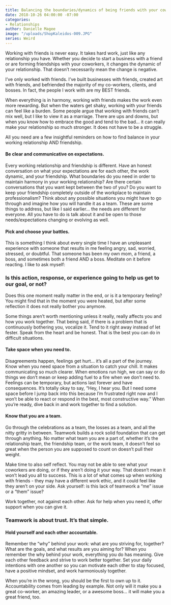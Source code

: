 ```yaml
---
title: Balancing the boundaries/dynamics of being friends with your coworkers/employer/employee
date: 2018-10-26 04:00:00 -07:00
categories:
- Relationships
author: Danielle Magee
image: "/uploads/ShopKaleidos-009.JPG"
series: Weird
---
```


Working with friends is never easy. It takes hard work, just like any relationship you have. Whether you decide to start a business with a friend or are forming friendships with your coworkers, it changes the dynamic of your relationship. That doesn’t necessarily mean the change is negative.

I’ve only worked with friends. I’ve built businesses with friends, created art with friends, and befriended the majority of my co-workers, clients, and bosses. In fact, the people I work with are my BEST friends. 

When everything is in harmony, working with friends makes the work even more rewarding. But when the waters get shaky, working with your friends can feel like a burden. Some people argue that working with friends can’t mix well, but I like to view it as a marriage. There are ups and downs, but when you know how to embrace the good and tend to the bad... it can really make your relationship so much stronger. It does not have to be a struggle. 

All you need are a few insightful reminders on how to find balance in your working relationship AND friendship.

#### Be clear and communicative on expectations.

Every working relationship and friendship is different. Have an honest conversation on what your expectations are for each other, the work dynamic, and your friendship. What boundaries do you need in order to maintain harmony in your working relationship? Are there certain conversations that you want kept between the two of you? Do you want to keep your friendship completely outside of the workplace to maintain professionalism? Think about any possible situations you might have to go through and imagine how you will handle it as a team. These are some things to address, but like I said earlier... the needs are different for everyone. All you have to do is talk about it and be open to those needs/expectations changing or evolving as well.

#### Pick and choose your battles.

This is something I think about every single time I have an unpleasant experience with someone that results in me feeling angry, sad, worried, stressed, or doubtful. That someone has been my own mom, a friend, a boss, and sometimes both a friend AND a boss. Meditate on it before reacting. I like to ask myself: 

### Is this action, response, or experience going to help us get to our goal, or not? 

Does this one moment really matter in the end, or is it a temporary feeling? You might find that in the moment you were heated, but after some reflection it does not really bother you anymore.  

Some things aren’t worth mentioning unless it really, really affects you and how you work together. That being said, if there is a problem that is continuously bothering you, vocalize it. Tend to it right away instead of let fester. Speak from the heart and be honest. That is the best you can do in difficult situations. 

#### Take space when you need to.

Disagreements happen, feelings get hurt... it’s all a part of the journey. Know when you need space from a situation to catch your chill. It makes communicating so much clearer. When emotions run high, we can say or do things we don’t mean or keep adding fuel to a fire when we don’t need to. Feelings can be temporary, but actions last forever and have consequences. It’s totally okay to say, “Hey, I hear you. But I need some space before I jump back into this because I’m frustrated right now and I won’t be able to react or respond in the best, most constructive way.” When you’re ready, dive back in and work together to find a solution.

#### Know that you are a team.

Go through the celebrations as a team, the losses as a team, and all the nitty gritty in between. Teamwork builds a rock solid foundation that can get through anything. No matter what team you are a part of, whether it’s the relationship team, the friendship team, or the work team, it doesn’t feel so great when the person you are supposed to count on doesn’t pull their weight.  

Make time to also self reflect. You may not be able to see what your coworkers are doing, or if they aren’t doing it your way. That doesn’t mean it won’t lead you all to success. This is a lot of what comes up when working with friends - they may have a different work ethic, and it could feel like they aren’t on your side. Ask yourself: is this lack of teamwork a “me” issue or a “them” issue? 

Work together, not against each other. Ask for help when you need it, offer support when you can give it. 

### Teamwork is about trust. It’s that simple.    

#### Hold yourself and each other accountable.

Remember the “why” behind your work: what are you striving for, together? What are the goals, and what results are you aiming for? When you remember the why behind your work, everything you do has meaning. Give each other feedback and strive to work better together. Set your daily intentions with one another so you can motivate each other to stay focused, have a positive mindset, and work harmoniously together. 

When you’re in the wrong, you should be the first to own up to it. Accountability comes from leading by example. Not only will it make you a great co-worker, an amazing leader, or a awesome boss... it will make you a great friend, too. 

